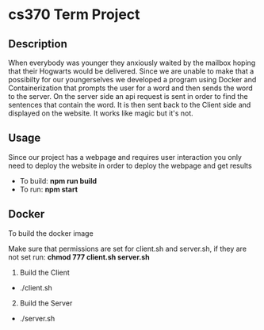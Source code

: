 # cs370 Term Project

## Description
When everybody was younger they anxiously waited by the mailbox hoping that their Hogwarts would be delivered. Since we are unable to make that a possibilty for our youngerselves we developed a program using Docker and Containerization that prompts the user for a word and then sends the word to the server. On the server side an api request is sent in order to find the sentences that contain the word. It is then sent back to the Client side and displayed on the website. It works like magic but it's not. 

## Usage
Since our project has a webpage and requires user interaction you only need to deploy the website in order to deploy the webpage and get results

* To build: **npm run build** 
* To run: **npm start**


## Docker
To build the docker image

Make sure that permissions are set for client.sh and server.sh, if they are not set run:
**chmod 777 client.sh server.sh**

1. Build the Client
  * ./client.sh
2. Build the Server
  * ./server.sh
